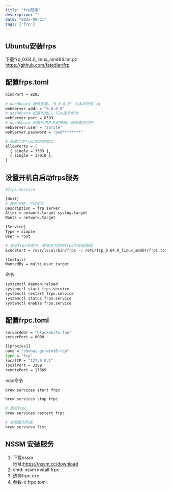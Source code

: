 ```yaml
---
title: "frp配置"
description: ""
date: "2025-09-21"
tags: ['frp']
---
```


## Ubuntu安装frps  
下载frp_0.64.0_linux_amd64.tar.gz  
https://github.com/fatedier/frp  

## 配置frps.toml  
~~~sh
bindPort = 8203  
 
# dashboard 服务配置，"0.0.0.0" 为本机所有 ip
webServer.addr = "0.0.0.0"
# dashboard 配置的端口，可以随意修改
webServer.port = 8303
# dashboard 配置的用户名和密码，修改成自己的
webServer.user = "sprite"
webServer.password = "pwd********"

# 配置允许frpc绑定的端口
allowPorts = [
  { single = 3303 },
  { single = 37018 },
]
~~~

## 设置开机自启动frps服务  
~~~sh
#frps.service

[Unit]
# 服务名称，可自定义
Description = frp server
After = network.target syslog.target
Wants = network.target

[Service]
Type = simple
User = root

# 启动frps的命令，需修改为您的frps的安装路径
ExecStart = /usr/local/bin/frps -c /etc/frp_0.64.0_linux_amd64/frps.toml

[Install]
WantedBy = multi-user.target
~~~
命令  
~~~sh
systemctl daemon-reload
systemctl start frps.service
systemctl restart frps.service
systemctl status frps.service
systemctl enable frps.service
~~~

## 配置frpc.toml  
~~~sh
serverAddr = "blackwhite.fun"
serverPort = 0000

[[proxies]]
name = "zhuhai-gs-win10-tcp"
type = "tcp"
localIP = "127.0.0.1"
localPort = 3389
remotePort = 13389
~~~

mac命令
~~~sh
brew services start frpc

brew services stop frpc

# 重启frpc
brew services restart frpc

# 查看服务列表
brew services list
~~~

## NSSM 安装服务
1. 下载nssm  
地址:https://nssm.cc/download  
2. cmd: nssm install frpc  
3. 选择frpc.exe  
4. 参数-c frpc.toml  